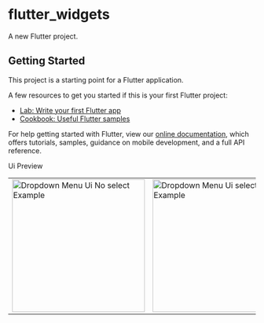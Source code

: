 # flutter_widgets

A new Flutter project.

## Getting Started

This project is a starting point for a Flutter application.

A few resources to get you started if this is your first Flutter project:

- [Lab: Write your first Flutter app](https://flutter.dev/docs/get-started/codelab)
- [Cookbook: Useful Flutter samples](https://flutter.dev/docs/cookbook)

For help getting started with Flutter, view our
[online documentation](https://flutter.dev/docs), which offers tutorials,
samples, guidance on mobile development, and a full API reference.


Ui Preview


<table>

<tr>

<td>

<img src="https://user-images.githubusercontent.com/103892160/230848111-54458106-b8c2-4874-bfd3-1966c9d8be48.png" alt="Dropdown Menu Ui No select Example" width="270"/>

</td>


<td>

<img src="https://user-images.githubusercontent.com/103892160/230848161-138e6150-5ebd-41ae-8d3a-27e8a32bef4d.png" alt="Dropdown Menu Ui select Example" width="270"/>

</td>

<td>

<img src="https://user-images.githubusercontent.com/103892160/230848180-21385596-9855-493b-b9ac-ef0707a104ad.png" alt="Dropdown Menu Ui user selected Example" width="270"/>

</td>


</tr>
</table>





